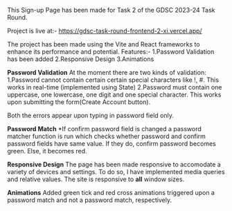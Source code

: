 This Sign-up Page has been made for Task 2 of the GDSC 2023-24 Task Round.

Project is live at:- https://gdsc-task-round-frontend-2-xi.vercel.app/

The project has been made using the Vite and React frameworks to enhance its performance and potential.
Features:-
1.Password Validation has been added
2.Responsive Design
3.Animations

**Password Validation**
At the moment there are two kinds of validation:
1.Password cannot contain certain certain special characters like !, #. This works in real-time (implemented using State)
2.Password must contain one uppercase, one lowercase, one digit and one special character. This works upon submitting the form(Create Account button).

Both the errors appear upon typing in password field only.

**Password Match**
*If confirm password field is changed a password matcher function is run which checks whether password and confirm password fields have same value. If they do, confirm password becomes green. Else, it becomes red.

**Responsive Design**
The page has been made responsive to accomodate a variety of devices and settings.
To do so, I have implemented media queries and relative values.
The site is responsive to **all** window sizes.

**Animations**
Added green tick and red cross animations triggered upon a password match and not a password match, respectively. 

